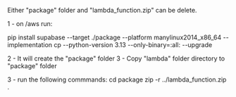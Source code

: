 Either "package" folder and "lambda_function.zip" can be delete.

1 - on /aws run:

pip install supabase --target ./package --platform manylinux2014_x86_64 --implementation cp --python-version 3.13 --only-binary=:all: --upgrade

2 - It will create the "package" folder
3 - Copy "lambda" folder directory to "package" folder

3 - run the following commmands:
cd package
zip -r ../lambda_function.zip .

